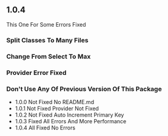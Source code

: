 ## 1.0.4

This One For Some Errors Fixed

### Split Classes To Many Files
### Change From Select To Max
### Provider Error Fixed
### Don't Use Any Of Previous Version Of This Package
- 1.0.0 Not Fixed No README.md
- 1.0.1 Not Fixed Provider Not Fixed
- 1.0.2 Not Fixed Auto Increment Primary Key
- 1.0.3 Fixed All Errors And More Performance
- 1.0.4 All Fixed No Errors